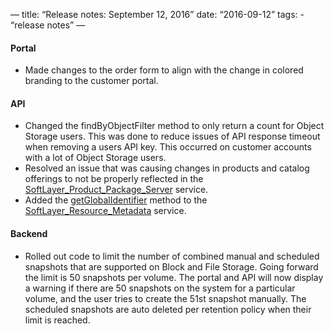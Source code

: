 —
title: “Release notes: September 12, 2016”
date: “2016-09-12”
tags:
    - “release notes”
—

#### Portal
+ Made changes to the order form to align with the change in colored branding to the customer portal. 

#### API
+ Changed the findByObjectFilter method to only return a count for Object Storage users. This was done to reduce issues of API response timeout when removing a users API key. This occurred on customer accounts with a lot of Object Storage users.  
+ Resolved an issue that was causing changes in products and catalog offerings to not be properly reflected in the [SoftLayer_Product_Package_Server](http://sldn.softlayer.com/reference/services/SoftLayer_Product_Package_Server) service. 
+ Added the [getGlobalIdentifier](http://sldn.softlayer.com/reference/services/SoftLayer_Resource_Metadata/getGlobalIdentifier) method to the [SoftLayer_Resource_Metadata](http://sldn.softlayer.com/reference/services/SoftLayer_Resource_Metadata) service. 

#### Backend
+ Rolled out code to limit the number of combined manual and scheduled snapshots that are supported on Block and File Storage. Going forward the limit is 50 snapshots per volume. The portal and API will now display a warning if there are 50 snapshots on the system for a particular volume, and the user tries to create the 51st snapshot manually. The scheduled snapshots are auto deleted per retention policy when their limit is reached.
